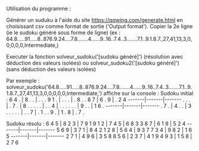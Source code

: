 Utilisation du programme :

Générer un suduku à l'aide du site https://qqwing.com/generate.html en choisissant csv comme format de sortie ('Output format'). 
Copier la 2e ligne (ie le sudoku généré sous forme de ligne) (ex : 64.8.....91.....8..876.9.24....7.8.......4......9..16..7.4..3.......7.1..9.1.8.7.,27,41,13,3,0,0,0,0,0,Intermediate,)

Executer la fonction solveur_sudoku('[sudoku généré]') (résolution avec déduction des valeurs isolées) ou solveur_sudoku2('[sudoku généré]') (sans déduction des valeurs isolées) 

Par exemple : solveur_sudoku('64.8.....91.....8..876.9.24....7.8.......4......9..16..7.4..3.......7.1..9.1.8.7.,27,41,13,3,0,0,0,0,0,Intermediate,') affiche sur la console :
Sudoku initial :
 6 4 . | 8 . . | . . . 
 9 1 . | . . . | . 8 . 
 . 8 7 | 6 . 9 | . 2 4 
-------|-------|-------
 . . . | . 7 . | 8 . . 
 . . . | . . 4 | . . . 
 . . . | 9 . . | 1 6 . 
-------|-------|-------
 . 7 . | 4 . . | 3 . . 
 . . . | . . 7 | . 1 . 
 . 9 . | 1 . 8 | . 7 . 

Sudoku résolu :
 6 4 5 | 8 2 3 | 7 9 1 
 9 1 2 | 7 4 5 | 6 8 3 
 3 8 7 | 6 1 9 | 5 2 4 
-------|-------|-------
 5 6 9 | 3 7 1 | 8 4 2 
 1 2 8 | 5 6 4 | 9 3 7 
 7 3 4 | 9 8 2 | 1 6 5 
-------|-------|-------
 2 7 1 | 4 9 6 | 3 5 8 
 8 5 6 | 2 3 7 | 4 1 9 
 4 9 3 | 1 5 8 | 2 7 6 
